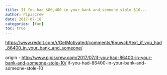 ```yaml
---
title: If You had $86,400 in your bank and someone stole $10...
author: PipisCrew
date: 2017-07-18
categories: [fun]
toc: true
---
```


https://www.reddit.com/r/GetMotivated/comments/6nuwcb/text_if_you_had_86400_in_your_bank_and_someone/

origin - http://www.pipiscrew.com/2017/07/if-you-had-86400-in-your-bank-and-someone-stole-10/ if-you-had-86400-in-your-bank-and-someone-stole-10